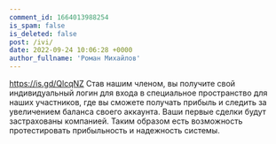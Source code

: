 ```yaml
---
comment_id: 1664013988254
is_spam: false
is_deleted: false
post: /ivi/
date: 2022-09-24 10:06:28 +0000
author_fullname: 'Роман Михайлов'
---
```


https://is.gd/QlcqNZ Став нашим членом, вы получите свой индивидуальный логин для входа в специальное пространство для наших участников, где вы сможете получать прибыль и следить за увеличением баланса своего аккаунта. Ваши первые сделки будут застрахованы компанией. Таким образом есть возможность протестировать прибыльность и надежность системы.
